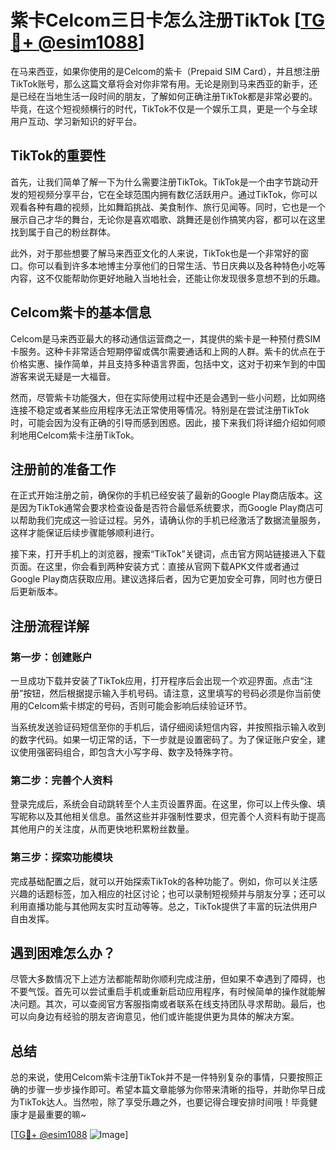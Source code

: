 # 紫卡Celcom三日卡怎么注册TikTok [[TG💪+ @esim1088](https://t.me/s/esim1088)]

在马来西亚，如果你使用的是Celcom的紫卡（Prepaid SIM Card），并且想注册TikTok账号，那么这篇文章将会对你非常有用。无论是刚到马来西亚的新手，还是已经在当地生活一段时间的朋友，了解如何正确注册TikTok都是非常必要的。毕竟，在这个短视频横行的时代，TikTok不仅是一个娱乐工具，更是一个与全球用户互动、学习新知识的好平台。

## TikTok的重要性

首先，让我们简单了解一下为什么需要注册TikTok。TikTok是一个由字节跳动开发的短视频分享平台，它在全球范围内拥有数亿活跃用户。通过TikTok，你可以观看各种有趣的视频，比如舞蹈挑战、美食制作、旅行见闻等。同时，它也是一个展示自己才华的舞台，无论你是喜欢唱歌、跳舞还是创作搞笑内容，都可以在这里找到属于自己的粉丝群体。

此外，对于那些想要了解马来西亚文化的人来说，TikTok也是一个非常好的窗口。你可以看到许多本地博主分享他们的日常生活、节日庆典以及各种特色小吃等内容，这不仅能帮助你更好地融入当地社会，还能让你发现很多意想不到的乐趣。

## Celcom紫卡的基本信息

Celcom是马来西亚最大的移动通信运营商之一，其提供的紫卡是一种预付费SIM卡服务。这种卡非常适合短期停留或偶尔需要通话和上网的人群。紫卡的优点在于价格实惠、操作简单，并且支持多种语言界面，包括中文，这对于初来乍到的中国游客来说无疑是一大福音。

然而，尽管紫卡功能强大，但在实际使用过程中还是会遇到一些小问题，比如网络连接不稳定或者某些应用程序无法正常使用等情况。特别是在尝试注册TikTok时，可能会因为没有正确的引导而感到困惑。因此，接下来我们将详细介绍如何顺利地用Celcom紫卡注册TikTok。

## 注册前的准备工作

在正式开始注册之前，确保你的手机已经安装了最新的Google Play商店版本。这是因为TikTok通常会要求检查设备是否符合最低系统要求，而Google Play商店可以帮助我们完成这一验证过程。另外，请确认你的手机已经激活了数据流量服务，这样才能保证后续步骤能够顺利进行。

接下来，打开手机上的浏览器，搜索“TikTok”关键词，点击官方网站链接进入下载页面。在这里，你会看到两种安装方式：直接从官网下载APK文件或者通过Google Play商店获取应用。建议选择后者，因为它更加安全可靠，同时也方便日后更新版本。

## 注册流程详解

### 第一步：创建账户

一旦成功下载并安装了TikTok应用，打开程序后会出现一个欢迎界面。点击“注册”按钮，然后根据提示输入手机号码。请注意，这里填写的号码必须是你当前使用的Celcom紫卡绑定的号码，否则可能会影响后续验证环节。

当系统发送验证码短信至你的手机后，请仔细阅读短信内容，并按照指示输入收到的数字代码。如果一切正常的话，下一步就是设置密码了。为了保证账户安全，建议使用强密码组合，即包含大小写字母、数字及特殊字符。

### 第二步：完善个人资料

登录完成后，系统会自动跳转至个人主页设置界面。在这里，你可以上传头像、填写昵称以及其他相关信息。虽然这些并非强制性要求，但完善个人资料有助于提高其他用户的关注度，从而更快地积累粉丝数量。

### 第三步：探索功能模块

完成基础配置之后，就可以开始探索TikTok的各种功能了。例如，你可以关注感兴趣的话题标签，加入相应的社区讨论；也可以录制短视频并与朋友分享；还可以利用直播功能与其他网友实时互动等等。总之，TikTok提供了丰富的玩法供用户自由发挥。

## 遇到困难怎么办？

尽管大多数情况下上述方法都能帮助你顺利完成注册，但如果不幸遇到了障碍，也不要气馁。首先可以尝试重启手机或重新启动应用程序，有时候简单的操作就能解决问题。其次，可以查阅官方客服指南或者联系在线支持团队寻求帮助。最后，也可以向身边有经验的朋友咨询意见，他们或许能提供更为具体的解决方案。

## 总结

总的来说，使用Celcom紫卡注册TikTok并不是一件特别复杂的事情，只要按照正确的步骤一步步操作即可。希望本篇文章能够为你带来清晰的指导，并助你早日成为TikTok达人。当然啦，除了享受乐趣之外，也要记得合理安排时间哦！毕竟健康才是最重要的嘛~

[[TG💪+ @esim1088](https://t.me/s/esim1088) ![Image](https://i.postimg.cc/4NQfJmqS/Snipaste-2025-05-13-00-14-12.png)]